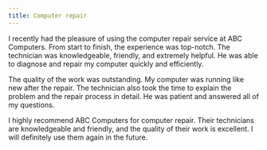 ```yaml
---
title: Computer repair
---
```


I recently had the pleasure of using the computer repair service at ABC Computers. From start to finish, the experience was top-notch. The technician was knowledgeable, friendly, and extremely helpful. He was able to diagnose and repair my computer quickly and efficiently.

The quality of the work was outstanding. My computer was running like new after the repair. The technician also took the time to explain the problem and the repair process in detail. He was patient and answered all of my questions.

I highly recommend ABC Computers for computer repair. Their technicians are knowledgeable and friendly, and the quality of their work is excellent. I will definitely use them again in the future.